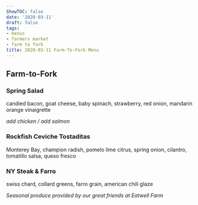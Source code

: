 ```yaml
---
ShowTOC: false
date: '2020-03-11'
draft: false
tags:
- menus
- farmers market
- farm to fork
title: 2020-03-11 Farm-To-Fork Menu
---
```


## Farm\-to\-Fork

### Spring Salad

candied bacon, goat cheese, baby spinach, strawberry, 
red onion, mandarin orange vinaigrette

*add chicken / add salmon*

### Rockfish Ceviche Tostaditas

Monterey Bay, champion radish, pomelo lime citrus, 
spring onion, cilantro, tomatillo salsa, queso fresco


### NY Steak & Farro

swiss chard, collard greens, farro grain, american chili glaze


*Seasonal produce provided by our great friends at Eatwell Farm*
